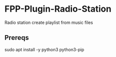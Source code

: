 FPP-Plugin-Radio-Station
========================

Radio station create playlist from music files


## Prereqs
sudo apt install -y python3 python3-pip
